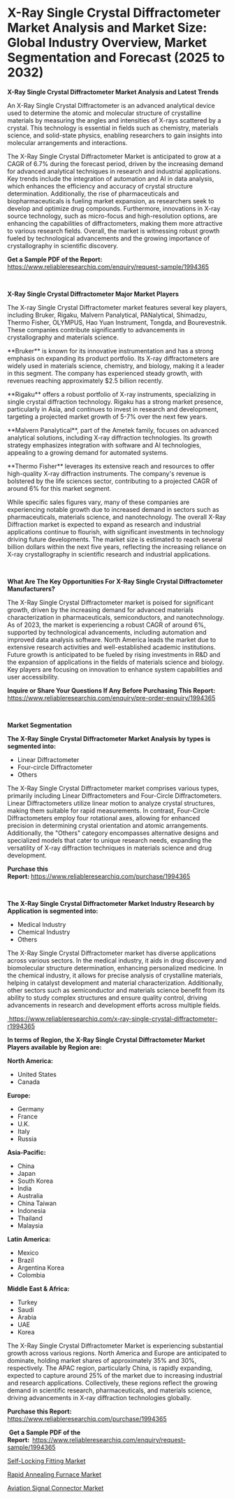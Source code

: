 <p><h1>X-Ray Single Crystal Diffractometer Market Analysis and Market Size: Global Industry Overview, Market Segmentation and Forecast (2025 to 2032)</h1></p><p><strong>X-Ray Single Crystal Diffractometer Market Analysis and Latest Trends</strong></p>
<p><p>An X-Ray Single Crystal Diffractometer is an advanced analytical device used to determine the atomic and molecular structure of crystalline materials by measuring the angles and intensities of X-rays scattered by a crystal. This technology is essential in fields such as chemistry, materials science, and solid-state physics, enabling researchers to gain insights into molecular arrangements and interactions.</p><p>The X-Ray Single Crystal Diffractometer Market is anticipated to grow at a CAGR of 6.7% during the forecast period, driven by the increasing demand for advanced analytical techniques in research and industrial applications. Key trends include the integration of automation and AI in data analysis, which enhances the efficiency and accuracy of crystal structure determination. Additionally, the rise of pharmaceuticals and biopharmaceuticals is fueling market expansion, as researchers seek to develop and optimize drug compounds. Furthermore, innovations in X-ray source technology, such as micro-focus and high-resolution options, are enhancing the capabilities of diffractometers, making them more attractive to various research fields. Overall, the market is witnessing robust growth fueled by technological advancements and the growing importance of crystallography in scientific discovery.</p></p>
<p><strong>Get a Sample PDF of the Report:&nbsp;</strong> <a href="https://www.reliableresearchiq.com/enquiry/request-sample/1994365?utm_campaign=1140&utm_medium=2&utm_source=Github&utm_content=ia&utm_term=02032025&utm_id=x-ray-single-crystal-diffractometer">https://www.reliableresearchiq.com/enquiry/request-sample/1994365</a></p>
<p>&nbsp;</p>
<p><strong>X-Ray Single Crystal Diffractometer Major Market Players</strong></p>
<p><p>The X-ray Single Crystal Diffractometer market features several key players, including Bruker, Rigaku, Malvern Panalytical, PANalytical, Shimadzu, Thermo Fisher, OLYMPUS, Hao Yuan Instrument, Tongda, and Bourevestnik. These companies contribute significantly to advancements in crystallography and materials science.</p><p>**Bruker** is known for its innovative instrumentation and has a strong emphasis on expanding its product portfolio. Its X-ray diffractometers are widely used in materials science, chemistry, and biology, making it a leader in this segment. The company has experienced steady growth, with revenues reaching approximately $2.5 billion recently.</p><p>**Rigaku** offers a robust portfolio of X-ray instruments, specializing in single crystal diffraction technology. Rigaku has a strong market presence, particularly in Asia, and continues to invest in research and development, targeting a projected market growth of 5-7% over the next few years.</p><p>**Malvern Panalytical**, part of the Ametek family, focuses on advanced analytical solutions, including X-ray diffraction technologies. Its growth strategy emphasizes integration with software and AI technologies, appealing to a growing demand for automated systems.</p><p>**Thermo Fisher** leverages its extensive reach and resources to offer high-quality X-ray diffraction instruments. The company's revenue is bolstered by the life sciences sector, contributing to a projected CAGR of around 6% for this market segment.</p><p>While specific sales figures vary, many of these companies are experiencing notable growth due to increased demand in sectors such as pharmaceuticals, materials science, and nanotechnology. The overall X-Ray Diffraction market is expected to expand as research and industrial applications continue to flourish, with significant investments in technology driving future developments. The market size is estimated to reach several billion dollars within the next five years, reflecting the increasing reliance on X-ray crystallography in scientific research and industrial applications.</p></p>
<p>&nbsp;</p>
<p><strong>What Are The Key Opportunities For X-Ray Single Crystal Diffractometer Manufacturers?</strong></p>
<p><p>The X-Ray Single Crystal Diffractometer market is poised for significant growth, driven by the increasing demand for advanced materials characterization in pharmaceuticals, semiconductors, and nanotechnology. As of 2023, the market is experiencing a robust CAGR of around 6%, supported by technological advancements, including automation and improved data analysis software. North America leads the market due to extensive research activities and well-established academic institutions. Future growth is anticipated to be fueled by rising investments in R&D and the expansion of applications in the fields of materials science and biology. Key players are focusing on innovation to enhance system capabilities and user accessibility.</p></p>
<p><strong>Inquire or Share Your Questions If Any Before Purchasing This Report:</strong> <a href="https://www.reliableresearchiq.com/enquiry/pre-order-enquiry/1994365?utm_campaign=1140&utm_medium=2&utm_source=Github&utm_content=ia&utm_term=02032025&utm_id=x-ray-single-crystal-diffractometer">https://www.reliableresearchiq.com/enquiry/pre-order-enquiry/1994365</a></p>
<p>&nbsp;</p>
<p><strong>Market Segmentation</strong></p>
<p><strong>The X-Ray Single Crystal Diffractometer Market Analysis by types is segmented into:</strong></p>
<p><ul><li>Linear Diffractometer</li><li>Four-circle Diffractometer</li><li>Others</li></ul></p>
<p><p>The X-Ray Single Crystal Diffractometer market comprises various types, primarily including Linear Diffractometers and Four-Circle Diffractometers. Linear Diffractometers utilize linear motion to analyze crystal structures, making them suitable for rapid measurements. In contrast, Four-Circle Diffractometers employ four rotational axes, allowing for enhanced precision in determining crystal orientation and atomic arrangements. Additionally, the "Others" category encompasses alternative designs and specialized models that cater to unique research needs, expanding the versatility of X-ray diffraction techniques in materials science and drug development.</p></p>
<p><strong>Purchase this Report:&nbsp;</strong><a href="https://www.reliableresearchiq.com/purchase/1994365?utm_campaign=1140&utm_medium=2&utm_source=Github&utm_content=ia&utm_term=02032025&utm_id=x-ray-single-crystal-diffractometer">https://www.reliableresearchiq.com/purchase/1994365</a></p>
<p>&nbsp;</p>
<p><strong>The X-Ray Single Crystal Diffractometer Market Industry Research by Application is segmented into:</strong></p>
<p><ul><li>Medical Industry</li><li>Chemical Industry</li><li>Others</li></ul></p>
<p><p>The X-Ray Single Crystal Diffractometer market has diverse applications across various sectors. In the medical industry, it aids in drug discovery and biomolecular structure determination, enhancing personalized medicine. In the chemical industry, it allows for precise analysis of crystalline materials, helping in catalyst development and material characterization. Additionally, other sectors such as semiconductor and materials science benefit from its ability to study complex structures and ensure quality control, driving advancements in research and development efforts across multiple fields.</p></p>
<p><a href="https://www.reliableresearchiq.com/x-ray-single-crystal-diffractometer-r1994365?utm_campaign=1140&utm_medium=2&utm_source=Github&utm_content=ia&utm_term=02032025&utm_id=x-ray-single-crystal-diffractometer">&nbsp;https://www.reliableresearchiq.com/x-ray-single-crystal-diffractometer-r1994365</a></p>
<p><strong>In terms of Region, the X-Ray Single Crystal Diffractometer Market Players available by Region are:</strong></p>
<p>
    <p> <strong> North America: </strong>
        <ul>
            <li>United States</li>
            <li>Canada</li>
        </ul>
        </p> 
    <p> <strong> Europe: </strong>
        <ul>
            <li>Germany</li>
            <li>France</li>
            <li>U.K.</li>
            <li>Italy</li>
            <li>Russia</li>
        </ul>
        </p> 
    <p> <strong> Asia-Pacific: </strong>
        <ul>
            <li>China</li>
            <li>Japan</li>
            <li>South Korea</li>
            <li>India</li>
            <li>Australia</li>
            <li>China Taiwan</li>
            <li>Indonesia</li>
            <li>Thailand</li>
            <li>Malaysia</li>
        </ul>
        </p> 
    <p> <strong> Latin America: </strong>
        <ul>
            <li>Mexico</li>
            <li>Brazil</li>
            <li>Argentina Korea</li>
            <li>Colombia</li>
        </ul>
        </p> 
    <p> <strong> Middle East & Africa: </strong>
        <ul>
            <li>Turkey</li>
            <li>Saudi</li>
            <li>Arabia</li>
            <li>UAE</li>
            <li>Korea</li>
        </ul>
    </p>
    </p>
<p><p>The X-Ray Single Crystal Diffractometer Market is experiencing substantial growth across various regions. North America and Europe are anticipated to dominate, holding market shares of approximately 35% and 30%, respectively. The APAC region, particularly China, is rapidly expanding, expected to capture around 25% of the market due to increasing industrial and research applications. Collectively, these regions reflect the growing demand in scientific research, pharmaceuticals, and materials science, driving advancements in X-ray diffraction technologies globally.</p></p>
<p><strong>Purchase this Report: </strong><a href="https://www.reliableresearchiq.com/purchase/1994365?utm_campaign=1140&utm_medium=2&utm_source=Github&utm_content=ia&utm_term=02032025&utm_id=x-ray-single-crystal-diffractometer">https://www.reliableresearchiq.com/purchase/1994365</a></p>
<p>&nbsp;<strong>Get a Sample PDF of the Report:&nbsp;&nbsp;</strong><a href="https://www.reliableresearchiq.com/enquiry/request-sample/1994365?utm_campaign=1140&utm_medium=2&utm_source=Github&utm_content=ia&utm_term=02032025&utm_id=x-ray-single-crystal-diffractometer">https://www.reliableresearchiq.com/enquiry/request-sample/1994365</a></p>
<p><strong></strong></p>
<p><p><a href="https://github.com/okornevonywx/Market-Research-Report-List-1/blob/main/self-locking-fitting-market.md?utm_campaign=1140&utm_medium=2&utm_source=Github&utm_content=ia&utm_term=02032025&utm_id=x-ray-single-crystal-diffractometer">Self-Locking Fitting Market</a></p><p><a href="https://github.com/sukeldrage0g/Market-Research-Report-List-1/blob/main/rapid-annealing-furnace-market.md?utm_campaign=1140&utm_medium=2&utm_source=Github&utm_content=ia&utm_term=02032025&utm_id=x-ray-single-crystal-diffractometer">Rapid Annealing Furnace Market</a></p><p><a href="https://github.com/nwogudimouix/Market-Research-Report-List-1/blob/main/aviation-signal-connector-market.md?utm_campaign=1140&utm_medium=2&utm_source=Github&utm_content=ia&utm_term=02032025&utm_id=x-ray-single-crystal-diffractometer">Aviation Signal Connector Market</a></p></p>